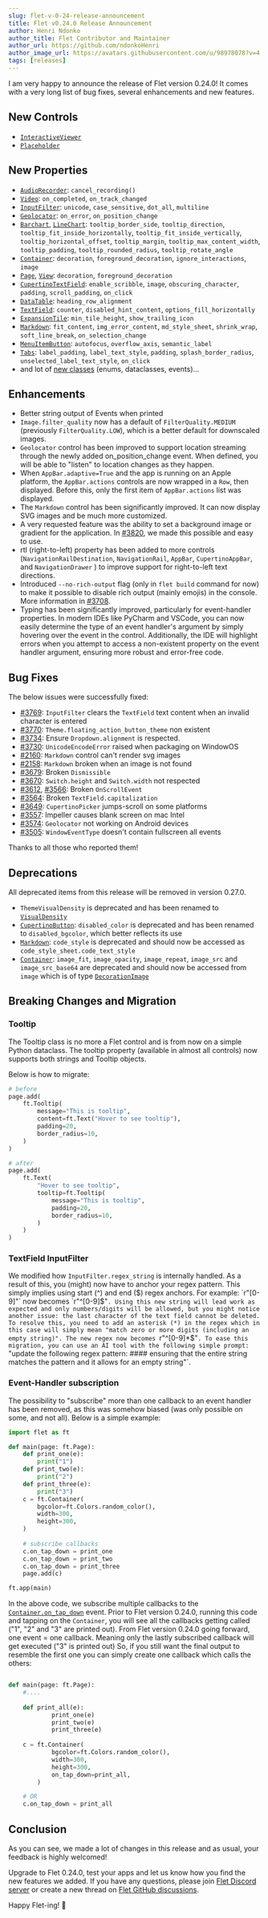 ```yaml
---
slug: flet-v-0-24-release-announcement
title: Flet v0.24.0 Release Announcement
author: Henri Ndonko
author_title: Flet Contributor and Maintainer
author_url: https://github.com/ndonkoHenri
author_image_url: https://avatars.githubusercontent.com/u/98978078?v=4
tags: [releases]
---
```


I am very happy to announce the release of Flet version 0.24.0! 
It comes with a very long list of bug fixes, several enhancements and new features.

## New Controls

- [`InteractiveViewer`](/docs/controls/interactiveviewer)
- [`Placeholder`](/docs/controls/placeholder)

## New Properties

- [`AudioRecorder`](/docs/controls/audiorecorder): `cancel_recording()`
- [`Video`](/docs/controls/video): `on_completed`, `on_track_changed`
- [`InputFilter`](/docs/reference/types/inputfilter): `unicode`, `case_sensitive`, `dot_all`, `multiline`
- [`Geolocator`](/docs/controls/geolocator): `on_error`, `on_position_change`
- [`Barchart`](/docs/controls/barchart), [`LineChart`](/docs/controls/linechart): `tooltip_border_side`, `tooltip_direction`, `tooltip_fit_inside_horizontally`, `tooltip_fit_inside_vertically`, `tooltip_horizontal_offset`, `tooltip_margin`, `tooltip_max_content_width`, `tooltip_padding`, `tooltip_rounded_radius`, `tooltip_rotate_angle`
- [`Container`](/docs/controls/container): `decoration`, `foreground_decoration`, `ignore_interactions`, `image`
- [`Page`](/docs/controls/page), [`View`](/docs/controls/view): `decoration`, `foreground_decoration`
- [`CupertinoTextField`](/docs/controls/cupertinotextfield): `enable_scribble`, `image`, `obscuring_character`, `padding`, `scroll_padding`, `on_click`
- [`DataTable`](/docs/controls/datatable): `heading_row_alignment`
- [`TextField`](/docs/controls/textfield): `counter`, `disabled_hint_content`, `options_fill_horizontally`
- [`ExpansionTile`](/docs/controls/expansiontile): `min_tile_height`, `show_trailing_icon`
- [`Markdown`](/docs/controls/markdown): `fit_content`, `img_error_content`, `md_style_sheet`, `shrink_wrap`, `soft_line_break`, `on_selection_change`
- [`MenuItemButton`](/docs/controls/menuitembutton): `autofocus`, `overflow_axis`, `semantic_label`
- [`Tabs`](/docs/controls/tabs): `label_padding`, `label_text_style`, `padding`, `splash_border_radius`, `unselected_label_text_style`, `on_click`
- and lot of [new classes](/docs/reference) (enums, dataclasses, events)…

## Enhancements
- Better string output of Events when printed
- `Image.filter_quality` now has a default of `FilterQuality.MEDIUM` (previously `FilterQuality.LOW`), which is a better default for downscaled images.
- `Geolocator` control has been improved to support location streaming through the newly added on_position_change event. When defined, you will be able to "listen" to location changes as they happen.
- When `AppBar.adaptive=True` and the app is running on an Apple platform, the `AppBar.actions` controls are now wrapped in a `Row`, then displayed. Before this, only the first item of `AppBar.actions` list was displayed.
- The `Markdown` control has been significantly improved. It can now display SVG images and be much more customized.
- A very requested feature was the ability to set a background image or gradient for the application. In [#3820](https://github.com/flet-dev/flet/pull/3820), we made this possible and easy to use.
- rtl (right-to-left) property has been added to more controls (`NavigationRailDestination`, `NavigationRail`, `AppBar`, `CupertinoAppBar`, and `NavigationDrawer` ) to improve support for right-to-left text directions.
- Introduced `--no-rich-output` flag (only in `flet build` command for now) to make it possible to disable rich output (mainly emojis) in the console. More information in [#3708](https://github.com/flet-dev/flet/pull/3708).
- Typing has been significantly improved, particularly for event-handler properties. In modern IDEs like PyCharm and VSCode, you can now easily determine the type of an event handler's argument by simply hovering over the event in the control. Additionally, the IDE will highlight errors when you attempt to access a non-existent property on the event handler argument, ensuring more robust and error-free code.

## Bug Fixes

The below issues were successfully fixed:

- [#3769](https://github.com/flet-dev/flet/issues/3769): `InputFilter` clears the `TextField` text content when an invalid character is entered
- [#3770](https://github.com/flet-dev/flet/issues/3770): `Theme.floating_action_button_theme` non existent
- [#3734](https://github.com/flet-dev/flet/issues/3734): Ensure `Dropdown.alignment` is respected.
- [#3730](https://github.com/flet-dev/flet/issues/3730): `UnicodeEncodeError` raised when packaging on WindowOS
- [#2160](https://github.com/flet-dev/flet/issues/2160): `Markdown` control can't render svg images
- [#2158](https://github.com/flet-dev/flet/issues/2158): `Markdown` broken when an image is not found
- [#3679](https://github.com/flet-dev/flet/issues/3679): Broken `Dismissible`
- [#3670](https://github.com/flet-dev/flet/issues/3670): `Switch.height` and `Switch.width` not respected
- [#3612](https://github.com/flet-dev/flet/issues/3612), [#3566](https://github.com/flet-dev/flet/issues/3566): Broken `OnScrollEvent`
- [#3564](https://github.com/flet-dev/flet/issues/3564): Broken `TextField.capitalization`
- [#3649](https://github.com/flet-dev/flet/issues/3649): `CupertinoPicker` jumps-scroll on some platforms
- [#3557](https://github.com/flet-dev/flet/issues/3557): Impeller causes blank screen on mac Intel
- [#3574](https://github.com/flet-dev/flet/issues/3574): `Geolocator` not working on Android devices
- [#3505](https://github.com/flet-dev/flet/issues/3505): `WindowEventType` doesn't contain fullscreen all events

Thanks to all those who reported them!

## Deprecations

All deprecated items from this release will be removed in version 0.27.0.

- `ThemeVisualDensity` is deprecated and has been renamed to [`VisualDensity`](/docs/reference/types/visualdensity)
- [`CupertinoButton`](/docs/controls/cupertinobutton): `disabled_color` is deprecated and has been renamed to `disabled_bgcolor`, which better reflects its use
- [`Markdown`](/docs/controls/markdown): `code_style` is deprecated and should now be accessed as  `code_style_sheet.code_text_style`
- [`Container`](/docs/controls/container): `image_fit`, `image_opacity`, `image_repeat`, `image_src` and `image_src_base64` are deprecated and should now be accessed from `image` which is of type [`DecorationImage`](/docs/reference/types/decorationimage)

## Breaking Changes and Migration

### Tooltip
The Tooltip class is no more a Flet control and is from now on a simple Python dataclass. The tooltip property (available in almost all controls) now supports both strings and Tooltip objects.

Below is how to migrate:

```python
# before
page.add(
    ft.Tooltip(
        message="This is tooltip",
        content=ft.Text("Hover to see tooltip"),
        padding=20,
        border_radius=10,
    )
)

# after
page.add(
    ft.Text(
        "Hover to see tooltip",
        tooltip=ft.Tooltip(
            message="This is tooltip",
            padding=20,
            border_radius=10,
        )
    )
)
```

### TextField InputFilter
We modified how `InputFilter.regex_string` is internally handled. As a result of this, you (might) now have to anchor your regex pattern. This simply implies using start (^) and end ($) regex anchors.
For example: `r"[0-9]"` now becomes `r"^[0-9]$"`. Using this new string will lead work as expected and only numbers/digits will be allowed, but you might notice another issue: the last character of the text field cannot be deleted. To resolve this, you need to add an asterisk (*) in the regex which in this case will simply mean "match zero or more digits (including an empty string)". The new regex now becomes `r"^[0-9]*$"`.
To ease this migration, you can use an AI tool with the following simple prompt: `"update the following regex pattern: #### ensuring that the entire string matches the pattern and it allows for an empty string"`.

### Event-Handler subscription
The possibility to "subscribe" more than one callback to an event handler has been removed, as this was somehow biased (was only possible on some, and not all).
Below is a simple example:

```python
import flet as ft

def main(page: ft.Page):
    def print_one(e):
        print("1")
    def print_two(e):
        print("2")
    def print_three(e):
        print("3")
    c = ft.Container(
        bgcolor=ft.Colors.random_color(),
        width=300,
        height=300,
    )
    
    # subscribe callbacks
    c.on_tap_down = print_one
    c.on_tap_down = print_two
    c.on_tap_down = print_three
    page.add(c)

ft.app(main)
```

In the above code, we subscribe multiple callbacks to the [`Container.on_tap_down`](/docs/controls/container#on_tap_down) event. Prior to Flet version 0.24.0, running this code and tapping on the `Container`, you will see all the callbacks getting called ("1", "2" and "3" are printed out).
From Flet version 0.24.0 going forward, one event = one callback. Meaning only the lastly subscribed callback will get executed ("3" is printed out)
So, if you still want the final output to resemble the first one you can simply create one callback which calls the others:

```python

def main(page: ft.Page):
    #....
  
    def print_all(e):
            print_one(e)
            print_two(e)
            print_three(e)
    
    c = ft.Container(
            bgcolor=ft.Colors.random_color(),
            width=300,
            height=300,
            on_tap_down=print_all,
        )

    # OR
    c.on_tap_down = print_all
```

## Conclusion
As you can see, we made a lot of changes in this release and as usual, your feedback is highly welcomed!

Upgrade to Flet 0.24.0, test your apps and let us know how you find the new features we added.
If you have any questions, please join [Flet Discord server](https://discord.gg/dzWXP8SHG8) or create a new thread
on [Flet GitHub discussions](https://github.com/flet-dev/flet/discussions).

Happy Flet-ing! 👾
